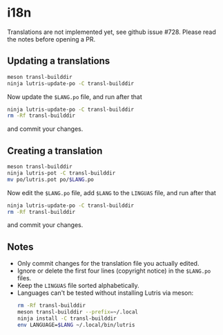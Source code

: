 # i18n

Translations are not implemented yet, see github issue #728. Please read the notes before opening a PR.

## Updating a translations

```bash
meson transl-builddir
ninja lutris-update-po -C transl-builddir
```
Now update the `$LANG.po` file, and run after that
```bash
ninja lutris-update-po -C transl-builddir
rm -Rf transl-builddir
```
and commit your changes.

## Creating a translation

```bash
meson transl-builddir
ninja lutris-pot -C transl-builddir
mv po/lutris.pot po/$LANG.po
```
Now edit the `$LANG.po` file, add `$LANG` to the `LINGUAS` file, and run after that
```bash
ninja lutris-update-po -C transl-builddir
rm -Rf transl-builddir
```
and commit your changes.

## Notes

- Only commit changes for the translation file you actually edited.
- Ignore or delete the first four lines (copyright notice) in the `$LANG.po` files.
- Keep the `LINGUAS` file sorted alphabetically.
- Languages can't be tested without installing Lutris via meson:
  ```bash
  rm -Rf transl-builddir
  meson transl-builddir --prefix=~/.local
  ninja install -C transl-builddir
  env LANGUAGE=$LANG ~/.local/bin/lutris
  ```
